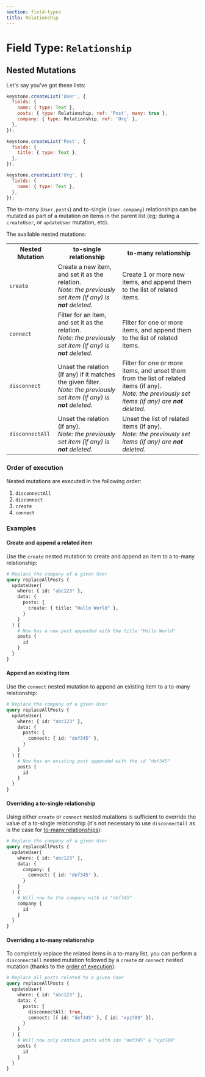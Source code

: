 ```yaml
---
section: field-types
title: Relationship
---
```


# Field Type: `Relationship`

## Nested Mutations

Let's say you've got these lists:

```javascript
keystone.createList('User', {
  fields: {
    name: { type: Text },
    posts: { type: Relationship, ref: 'Post', many: true },
    company: { type: Relationship, ref: 'Org' },
  },
});

keystone.createList('Post', {
  fields: {
    title: { type: Text },
  },
});

keystone.createList('Org', {
  fields: {
    name: { type: Text },
  },
});
```

The to-many (`User.posts`) and to-single (`User.company`) relationships can be
mutated as part of a mutation on items in the parent list (eg; during a
`createUser`, or `updateUser` mutation, etc).

The available nested mutations:

<table>
  <tr>
    <th>Nested Mutation</th>
    <th>to-single relationship</th>
    <th>to-many relationship</th>
  </tr>
  <tr>
    <td><code>create</code></td>
    <td>
      Create a new item, and set it as the relation.<br />
      <i>Note: the previously set item (if any) is <b>not</b> deleted.</i>
    </td>
    <td>Create 1 or more new items, and append them to the list of related items.</td>
  </tr>
  <tr>
    <td><code>connect</code></td>
    <td>
      Filter for an item, and set it as the relation.<br />
      <i>Note: the previously set item (if any) is <b>not</b> deleted.</i>
    </td>
    <td>Filter for one or more items, and append them to the list of related items.</td>
  </tr>
  <tr>
    <td><code>disconnect</code></td>
    <td>
      Unset the relation (if any) if it matches the given filter.<br />
      <i>Note: the previously set item (if any) is <b>not</b> deleted.</i>
    </td>
    <td>
      Filter for one or more items, and unset them from the list of related items (if any).
      <br /><i>Note: the previously set items (if any) are <b>not</b> deleted.</i>
    </td>
  </tr>
  <tr>
    <td><code>disconnectAll</code></td>
    <td>
      Unset the relation (if any).<br />
      <i>Note: the previously set item (if any) is <b>not</b> deleted.</i>
    </td>
    <td>
      Unset the list of related items (if any).<br />
      <i>Note: the previously set items (if any) are <b>not</b> deleted.</i>
    </td>
  </tr>
</table>

### Order of execution

Nested mutations are executed in the following order:

1. `disconnectAll`
1. `disconnect`
1. `create`
1. `connect`

### Examples

#### Create and append a related item

Use the `create` nested mutation to create and append an item to a to-many
relationship:

<!-- prettier-ignore -->
```graphql
# Replace the company of a given User
query replaceAllPosts {
  updateUser(
    where: { id: "abc123" },
    data: {
      posts: {
        create: { title: "Hello World" },
      }
    }
  ) {
    # Now has a new post appended with the title "Hello World"
    posts {
      id
    }
  }
}
```

#### Append an existing item

Use the `connect` nested mutation to append an existing item to a to-many
relationship:

<!-- prettier-ignore -->
```graphql
# Replace the company of a given User
query replaceAllPosts {
  updateUser(
    where: { id: "abc123" },
    data: {
      posts: {
        connect: { id: "def345" },
      }
    }
  ) {
    # Now has an existing post appended with the id "def345"
    posts {
      id
    }
  }
}
```

#### Overriding a to-single relationship

Using either `create` or `connect` nested mutations is sufficient to override
the value of a to-single relationship (it's not necessary to use `disconnectAll`
as is the case for [to-many relationships](#overriding-a-to-many-relationship)):

<!-- prettier-ignore -->
```graphql
# Replace the company of a given User
query replaceAllPosts {
  updateUser(
    where: { id: "abc123" },
    data: {
      company: {
        connect: { id: "def345" },
      }
    }
  ) {
    # Will now be the company with id "def345"
    company {
      id
    }
  }
}
```

#### Overriding a to-many relationship

To completely replace the related items in a to-many list, you can perform a
`disconnectAll` nested mutation followed by a `create` or `connect` nested
mutation (thanks to the [order of execution](#order-of-execution)):

<!-- prettier-ignore -->
```graphql
# Replace all posts related to a given User
query replaceAllPosts {
  updateUser(
    where: { id: "abc123" },
    data: {
      posts: {
        disconnectAll: true,
        connect: [{ id: "def345" }, { id: "xyz789" }],
      }
    }
  ) {
    # Will now only contain posts with ids "def345" & "xyz789"
    posts {
      id
    }
  }
}

```
